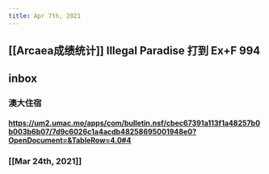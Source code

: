 ```yaml
---
title: Apr 7th, 2021
---
```


## [[Arcaea成绩统计]] Illegal Paradise 打到 Ex+F 994
## inbox
### 澳大住宿
#### https://um2.umac.mo/apps/com/bulletin.nsf/cbec67391a113f1a48257b0b003b6b07/7d9c6026c1a4acdb48258695001948e0?OpenDocument=&TableRow=4.0#4
### [[Mar 24th, 2021]]
###
###

